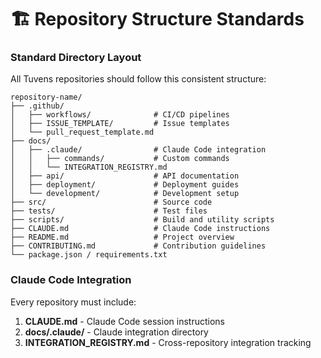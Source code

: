 # 🏗️ Repository Structure Standards

### Standard Directory Layout

All Tuvens repositories should follow this consistent structure:

```
repository-name/
├── .github/
│   ├── workflows/              # CI/CD pipelines
│   ├── ISSUE_TEMPLATE/         # Issue templates
│   └── pull_request_template.md
├── docs/
│   ├── .claude/                # Claude Code integration
│   │   ├── commands/           # Custom commands
│   │   └── INTEGRATION_REGISTRY.md
│   ├── api/                    # API documentation
│   ├── deployment/             # Deployment guides
│   └── development/            # Development setup
├── src/                        # Source code
├── tests/                      # Test files
├── scripts/                    # Build and utility scripts
├── CLAUDE.md                   # Claude Code instructions
├── README.md                   # Project overview
├── CONTRIBUTING.md             # Contribution guidelines
└── package.json / requirements.txt
```

### Claude Code Integration

Every repository must include:

1. **CLAUDE.md** - Claude Code session instructions
2. **docs/.claude/** - Claude integration directory
3. **INTEGRATION_REGISTRY.md** - Cross-repository integration tracking